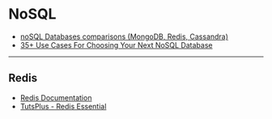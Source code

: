 # NoSQL

* [noSQL Databases comparisons (MongoDB, Redis, Cassandra)](http://kkovacs.eu/cassandra-vs-mongodb-vs-couchdb-vs-redis)
* [35+ Use Cases For Choosing Your Next NoSQL Database](http://highscalability.com/blog/2011/6/20/35-use-cases-for-choosing-your-next-nosql-database.html)

---

## Redis

* [Redis Documentation](http://redis.io/documentation)
* [TutsPlus - Redis Essential](http://code.tutsplus.com/courses/redis-essential)
